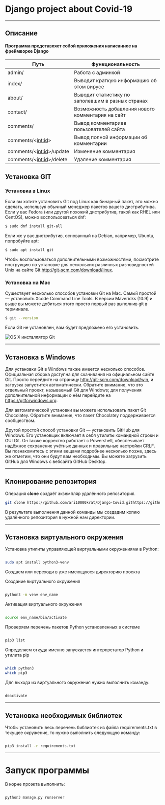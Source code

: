 # Django project about Covid-19 

***

## Описание

#### Программа представляет собой приложения написанное на фреймворке Django

Путь                       | Функциональность
---------------------------|--------------------------------------------------
admin/                     | Работа с админкой
index/                     | Выводит краткую информацию об этом вирусе
about/                     | Выводит статистику по заполевшим в разных странах
contact/                   | Возможность добавления нового комментария на сайт
comments/                  | Вывод комментариев пользователей сайта
comments/<<int:id>>        | Вывод полной информации об комментарии
comments/<<int:id>>/update | Изменение комментария
comments/<<int:id>>/delete | Удаление комментария





## Установка GIT

### Установка в Linux

Если вы хотите установить Git под Linux как бинарный пакет, это можно сделать, используя обычный менеджер пакетов вашего
дистрибутива. Если у вас Fedora (или другой похожий дистрибутив, такой как RHEL или CentOS), можно воспользоваться dnf:

``` bash
$ sudo dnf install git-all
```

Если же у вас дистрибутив, основанный на Debian, например, Ubuntu, попробуйте apt:

``` bash
$ sudo apt install git
```

Чтобы воспользоваться дополнительными возможностями, посмотрите инструкцию по установке для нескольких различных
разновидностей Unix на сайте Git http://git-scm.com/download/linux.

### Установка на Mac

Существует несколько способов установки Git на Mac. Самый простой — установить Xcode Command Line Tools. В версии
Mavericks (10.9) и выше вы можете добиться этого просто первый раз выполнив git в терминале.

``` bash
$ git --version
```

Если Git не установлен, вам будет предложено его установить.

![OS X инсталлятор Git](https://git-scm.com/book/en/v2/images/git-osx-installer.png)

***

## Установка в Windows

Для установки Git в Windows также имеется несколько способов. Официальная сборка доступна для скачивания на официальном
сайте Git. Просто перейдите на страницу http://git-scm.com/download/win, и загрузка запустится автоматически. Обратите
внимание, что это отдельный проект, называемый Git для Windows; для получения дополнительной информации о нём перейдите
на https://gitforwindows.org.

Для автоматической установки вы можете использовать пакет Git Chocolatey. Обратите внимание, что пакет Chocolatey
поддерживается сообществом.

Другой простой способ установки Git — установить GitHub для Windows. Его установщик включает в себя утилиты командной
строки и GUI Git. Он также корректно работает с Powershell, обеспечивает надёжное сохранение учётных данных и правильные
настройки CRLF. Вы познакомитесь с этими вещами подробнее несколько позже, здесь же отметим, что они будут вам
необходимы. Вы можете загрузить GitHub для Windows с вебсайта GitHub Desktop.
***

## Клонирование репозитория

Операция **clone** создаёт экземпляр удалённого репозитория.

```bash
git clone https://github.com/ari10000krat/Django-Covid.githttps://github.com/ari10000krat/Django-Covid.git
```

В результате выполнения данной команды мы создадим копию удалённого репозитория в нужной нам директории.
***

## Установка виртуального окружения

Установка утилиты управляющей виртуальными окружениями в Python:

``` bash

sudo apt install python3-venv
```

Создаем или переходи в уже имеющуюся директорию проекта

Создание виртуального окружения

``` bash

python3 -m venv env_name
```

Активация виртуального окружения

``` bash

source env_name/bin/activate
```

Проверяем перечень пакетов Python установленных в системе

``` bash

pip3 list
```

Определяем откуда именно запускается интерпретатор Python и утилита pip

``` bash

which python3
which pip3
```

Для выхода из виртуального окружения нужно выполнить команду:

``` bash

deactivate
```

***

## Установка необходимых библиотек

Чтобы установить весь перечень библиотек из файла requirements.txt в текущее окружение, то нужно выполнить следующую
команду:

``` bash

pip3 install -r requirements.txt
```

***

# Запуск программы

В корне проэкта выполнить:
``` bash

python3 manage.py runserver
```